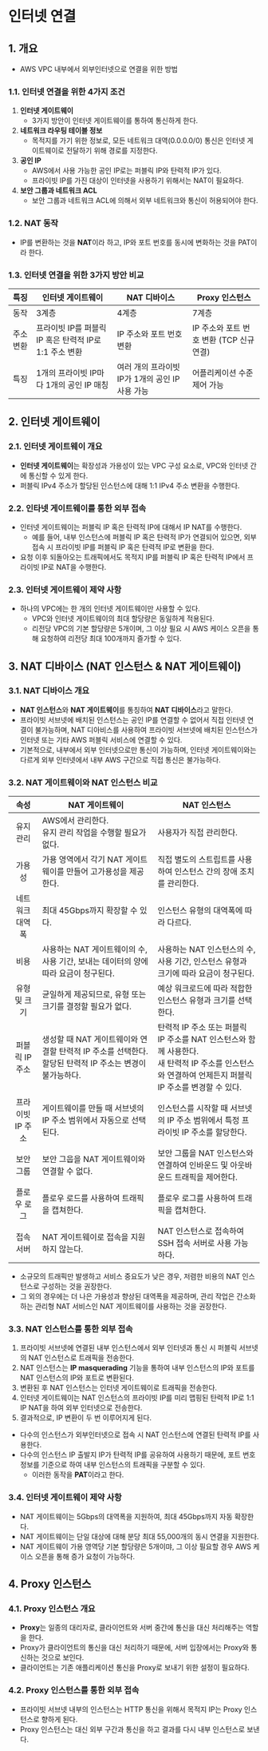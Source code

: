 # 인터넷 연결

## 1. 개요
- AWS VPC 내부에서 외부인터넷으로 연결을 위한 방법

### 1.1. 인터넷 연결을 위한 4가지 조건
1. **인터넷 게이트웨이**
   - 3가지 방안이 인터넷 게이트웨이를 통하여 통신하게 한다.
2. **네트워크 라우팅 테이블 정보**
   - 목적지를 가기 위한 정보로, 모든 네트워크 대역(0.0.0.0/0) 통신은 인터넷 게이트웨이로 전달하기 위해 경로를 지정한다.
3. **공인 IP**
   - AWS에서 사용 가능한 공인 IP로는 퍼블릭 IP와 탄력적 IP가 있다.
   - 프라이빗 IP를 가진 대상이 인터넷을 사용하기 위해서는 NAT이 필요하다.
4. **보안 그룹과 네트워크 ACL**
   - 보안 그룹과 네트워크 ACL에 의해서 외부 네트워크와 통신이 허용되어야 한다.

### 1.2. NAT 동작
- IP를 변환하는 것을 **NAT**이라 하고, IP와 포트 번호를 동시에 변화하는 것을 PAT이라 한다.

### 1.3. 인터넷 연결을 위한 3가지 방안 비교
|특징|**인터넷 게이트웨이**|**NAT 디바이스**|**Proxy 인스턴스**|
|:-:|-|-|-|
|동작|3계층|4계층|7계층|
|주소 변환|프라이빗 IP를 퍼블릭 IP 혹은 탄력적 IP로 1:1 주소 변환|IP 주소와 포트 번호 변환|IP 주소와 포트 번호 변환 (TCP 신규 연결)|
|특징|1개의 프라이빗 IP마다 1개의 공인 IP 매칭|여러 개의 프라이빗 IP가 1개의 공인 IP 사용 가능|어플리케이션 수준 제어 가능|

## 2. 인터넷 게이트웨이

### 2.1. 인터넷 게이트웨이 개요
- **인터넷 게이트웨이**는 확장성과 가용성이 있는 VPC 구성 요소로, VPC와 인터넷 간에 통신할 수 있게 한다.
- 퍼블릭 IPv4 주소가 할당된 인스턴스에 대해 1:1 IPv4 주소 변환을 수행한다.

### 2.2. 인타넷 게이트웨이를 통한 외부 접속
- 인터넷 게이트웨이는 퍼블릭 IP 혹은 탄력적 IP에 대해서 IP NAT를 수행한다.
  - 예를 들어, 내부 인스턴스에 퍼블릭 IP 혹은 탄력적 IP가 연결되어 있으면, 외부 접속 시 프라이빗 IP를 퍼블릭 IP 혹은 탄력적 IP로 변환을 한다.
- 요청 이후 되돌아오는 트래픽에서도 목적지 IP를 퍼블릭 IP 혹은 탄력적 IP에서 프라이빗 IP로 NAT을 수행한다.

### 2.3. 인터넷 게이트웨이 제약 사항
- 하나의 VPC에는 한 개의 인터넷 게이트웨이만 사용할 수 있다.
  - VPC와 인터넷 게이트웨이의 최대 할당량은 동일하게 적용된다.
  - 리전당 VPC의 기본 할당량은 5개이며, 그 이상 필요 시 AWS 케이스 오픈을 통해 요청하여 리전당 최대 100개까지 즐가할 수 있다.

## 3. NAT 디바이스 (NAT 인스턴스 & NAT 게이트웨이)

### 3.1. NAT 디바이스 개요
- **NAT 인스턴스**와 **NAT 게이트웨이**를 통칭하여 **NAT 디바이스**라고 말한다.
- 프라이빗 서브넷에 배치된 인스턴스는 공인 IP를 연결할 수 없어서 직접 인터넷 연결이 불가능하며, NAT 디아비스를 사용하여 프라이빗 서브넷에 배치된 인스턴스가 인터넷 또는 기타 AWS 퍼블릭 서비스에 연결할 수 있다.
- 기본적으로, 내부에서 외부 인터넷으로만 통신이 가능하며, 인터넷 게이트웨이와는 다르게 외부 인터넷에서 내부 AWS 구간으로 직접 통신은 불가능하다.

### 3.2. NAT 게이트웨이와 NAT 인스턴스 비교
|속성|**NAT 게이트웨이**|**NAT 인스턴스**|
|:-:|-|-|
|유지관리|AWS에서 관리한다.<br>유지 관리 작업을 수행할 필요가 없다.|사용자가 직접 관리한다.|
|가용성|가용 영역에서 각기 NAT 게이트웨이를 만들어 고가용성을 제공한다.|직접 별도의 스트립트를 사용하여 인스턴스 간의 장애 조치를 관리한다.|
|네트워크 대역폭|최대 45Gbps까지 확장할 수 있다.|인스턴스 유형의 대역폭에 따라 다르다.|
|비용|사용하는 NAT 게이트웨이의 수, 사용 기간, 보내는 데이터의 양에 따라 요금이 청구된다.|사용하는 NAT 인스턴스의 수, 사용 기간, 인스턴스 유형과 크기에 따라 요금이 청구된다.|
|유형 및 크기|균일하게 제공되므로, 유형 또는 크기를 결정할 필요가 없다.|예상 워크로드에 따라 적합한 인스턴스 유형과 크기를 선택한다.|
|퍼블릭 IP 주소|생성할 때 NAT 게이트웨이와 연결할 탄력적 IP 주소를 선택한다.<br>할당된 탄력적 IP 주소는 변경이 불가능하다.|탄력적 IP 주소 또는 퍼블릭 IP 주소를 NAT 인스턴스와 함께 사용한다.<br>새 탄력적 IP 주소를 인스턴스와 연결하여 언제든지 퍼블릭 IP 주소를 변경할 수 있다.|
|프라이빗 IP 주소|게이트웨이를 만들 때 서브넷의 IP 주소 범위에서 자동으로 선택된다.|인스턴스를 시작할 때 서브넷의 IP 주소 범위에서 특정 프라이빗 IP 주소를 할당한다.|
|보안 그룹|보안 그웁을 NAT 게이트웨이와 연결할 수 없다.|보안 그룹을 NAT 인스턴스와 연결하여 인바운드 및 아웃바운드 트래픽을 제어한다.|
|플로우 로그|플로우 로드를 사용하여 트래픽을 캡쳐한다.|플로우 로그를 사용하여 트래픽을 캡쳐한다.|
|접속 서버|NAT 게이트웨이로 접속을 지원하지 않는다.|NAT 인스턴스로 접속하여 SSH 접속 서버로 사용 가능하다.|
- 소규모의 트래픽만 발생하고 서비스 중요도가 낮은 경우, 저렴한 비용의 NAT 인스턴스로 구성하는 것을 권장한다.
- 그 외의 경우에는 더 나은 가용성과 향상된 대역폭을 제공하며, 관리 작업은 간소화하는 관리형 NAT 서비스인 NAT 게이트웨이를 사용하는 것을 권장한다.

### 3.3. NAT 인스턴스를 통한 외부 접속
1. 프라이빗 서브넷에 연결된 내부 인스턴스에서 외부 인터넷과 통신 시 퍼블릭 서브넷의 NAT 인스턴스로 트래픽을 전송한다.
2. NAT 인스턴스는 **IP masquerading** 기능을 통하여 내부 인스턴스의 IP와 포트를 NAT 인스턴스의 IP와 포트로 변환된다.
3. 변환된 후 NAT 인스턴스는 인터넷 게이트웨이로 트래픽을 전송한다.
4. 인터넷 게이트웨이는 NAT 인스턴스의 프라이빗 IP를 미리 맵핑된 탄력적 IP로 1:1 IP NAT을 하여 외부 인터넷으로 전송한다.
5. 결과적으로, IP 변환이 두 번 이루어지게 된다.
- 다수의 인스턴스가 외부인터넷으로 접속 시 NAT 인스턴스에 연결된 탄력적 IP를 사용한다.
- 다수의 인스턴스 IP 출발지 IP가 탄력적 IP를 공유하여 사용하기 때문에, 포트 번호 정보를 기준으로 하여 내부 인스턴스의 트래픽을 구분할 수 있다.
  - 이러한 동작을 **PAT**이라고 한다.

### 3.4. 인터넷 게이트웨이 제약 사항
- NAT 게이트웨이는 5Gbps의 대역폭을 지원하여, 최대 45Gbps까지 자동 확장한다.
- NAT 게이트웨이는 단일 대상에 대해 분당 최대 55,000개의 동시 연결을 지원한다.
- NAT 게이트웨이 가용 영역당 기본 할당량은 5개이먀, 그 이상 필요할 경우 AWS 케이스 오픈을 통해 증가 요청이 가능하다.

## 4. Proxy 인스턴스

### 4.1. Proxy 인스턴스 개요
- **Proxy**는 일종의 대리자로, 클라이언트와 서버 중간에 통신을 대신 처리해주는 역할을 한다.
- Proxy가 클라이언트의 통신을 대신 처리하기 때문에, 서버 입장에서는 Proxy와 통신하는 것으로 보인다.
- 클라이언트는 기존 애플리케이션 통신을 Proxy로 보내기 위한 설정이 필요하다.

### 4.2. Proxy 인스턴스를 통한 외부 접속
- 프라이빗 서브넷 내부의 인스턴스는 HTTP 통신을 위해서 목적지 IP는 Proxy 인스턴스로 향하게 된다.
- Proxy 인스턴스는 대신 외부 구간과 통신을 하고 결과를 다시 내부 인스턴스로 보낸다.